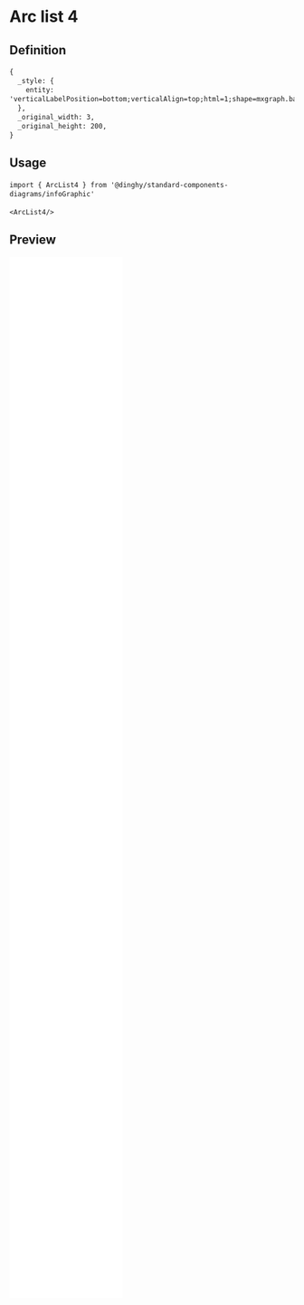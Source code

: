 # Arc list 4

## Definition

```
{
  _style: { 
    entity: 'verticalLabelPosition=bottom;verticalAlign=top;html=1;shape=mxgraph.basic.partConcEllipse;fillColor=#12AAB5;strokeColor=#ffffff;startAngle=0.02;endAngle=0.25;arcWidth=0.29;strokeWidth=3;',
  },
  _original_width: 3,
  _original_height: 200,
}
```

## Usage

```
import { ArcList4 } from '@dinghy/standard-components-diagrams/infoGraphic'

<ArcList4/>
```

## Preview

<img src="./arc-list-4.png" width="200"/>
